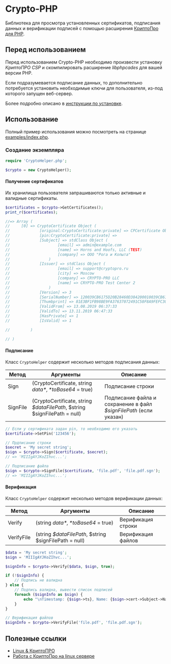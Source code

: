 # Crypto-PHP

Библиотека для просмотра установленных сертификатов, подписания данных и верификации подписей с помощью расширения [КриптоПро для PHP](http://cpdn.cryptopro.ru/content/cades/phpcades.html).

## Перед использованием

Перед использованием Crypto-PHP необходимо произвести установку *КриптоПРО CSP* и скомпилировать расширение *libphpcades* для вашей версии PHP.

Если подразумевается подписание данных, то дополнительно потребуется установить необходимые ключи для пользователя, из-под которого запущен веб-сервер.

Более подробно описано в [инструкции по установке](INSTALL.md).

## Использование

Полный пример использования можно посмотреть на странице [examples/index.php](examples/index.php).

### Создание экземпляра
```php
require 'CryptoHelper.php';

$crypto = new CryptoHelper();
```

#### Получение сертификатов

Их хранилища пользователя запрашиваются только активные и валидные сертификаты.

```php
$certificates = $crypto->GetCertificates();
print_r($certificates);

//=> Array (
//     [0] => CryptoCertificate Object (
//             [original:CryptoCertificate:private] => CPCertificate Object ()
//             [pin:CryptoCertificate:private] => 
//             [Subject] => stdClass Object (
//                     [email] => admin@example.com
//                     [name] => Horns and Hoofs, LLC (TEST)
//                     [company] => ООО "Рога и Копыта"
//                 )
//             [Issuer] => stdClass Object (
//                     [email] => support@cryptopro.ru
//                     [city] => Moscow
//                     [company] => CRYPTO-PRO LLC
//                     [name] => CRYPTO-PRO Test Center 2
//                 )
//             [Version] => 3
//             [SerialNumber] => 120039CB6175D20B28460D384200010039CB61
//             [Thumbprint] => 81E3BF1FB98BE9FA37637072491C58F8A9FEFC30
//             [ValidFrom] => 13.08.2019 06:37:33
//             [ValidTo] => 13.11.2019 06:47:33
//             [HasPrivate] => 1
//             [IsValid] => 1

//         )

// )
```

#### Подписание

Класс `CryptoHelper` содержит несколько методов подписания данных:

|Метод|Аргументы|Описание|
|---|---|---|
|Sign|(CryptoСertificate, string *$data*, *$toBase64* = true)|Подписание строки|
|SignFile|(CryptoСertificate, string *$dataFilePath*, $string $signFilePath = null)|Подписание файла и сохранение в файл *$signFilePath* (если указан)|

```php
// Если у сертификата задан pin, то необходимо его указать
$certificate->SetPin('123456');

// Прдписание строки
$secret = 'My secret string';
$sign = $crypto->Sign($certificate, $secret);
// => 'MIIIgAYJKoZIhvc...';

// Подписание файла
$sign = $crypto->SignFile($certificate, 'file.pdf', 'file.pdf.sgn');
// => 'MIIIgAYJKoZIhvc...';
```

#### Верификация

Класс `CryptoHelper` содержит несколько методов верификации данных:

|Метод|Аргументы|Описание|
|---|---|---|
|Verify|(string *$data*, *$toBase64* = true)|Верификация строки|
|VerifyFile|(string *$dataFilePath*, $string $signFilePath = null)|Верификация файлов|

```php
$data = 'My secret string';
$sign = 'MIIIgAYJKoZIhvc...';

$signInfo = $crypto->Verify($data, $sign, true);

if (!$signInfo) {
    // Подпись не валидна
} else {
    // Подпись валидна, вывести список подписей
    foreach ($signInfo as $sign) {
		echo "\nTimestamp: {$sign->ts}, Name: {$sign->cert->Subject->Name}\n";
	}
}

// Верификация файлов
$signInfo = $crypto->VerifyFile('file.pdf', 'file.pdf.sgn');
```

## Полезные ссылки

* [Linux & КриптоПРО](https://www.altlinux.org/КриптоПро)
* [Работа с КриптоПро на linux сервере](http://pushorigin.ru/cryptopro/cryptcp)